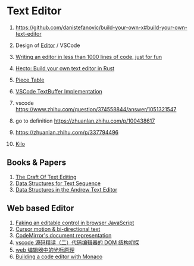 # Text Editor

1.  https://github.com/danistefanovic/build-your-own-x#build-your-own-text-editor
1.  Design of [Editor](https://viewsourcecode.org/snaptoken/kilo/) / VSCode
1.  [Writing an editor in less than 1000 lines of code, just for fun](http://antirez.com/news/108)
1.  [Hecto: Build your own text editor in Rust](https://www.philippflenker.com/hecto/)
1.  [Piece Table](https://zhuanlan.zhihu.com/p/268726520)

1.  [VSCode TextBuffer Implementation](https://code.visualstudio.com/blogs/2018/03/23/text-buffer-reimplementation)
1.  vscode https://www.zhihu.com/question/374558844/answer/1051321547
1.  go to definition https://zhuanlan.zhihu.com/p/100438617
1.  https://zhuanlan.zhihu.com/p/337794496

1.  [Kilo](https://github.com/antirez/kilo)

## Books & Papers

1.  [The Craft Of Text Editing](https://www.finseth.com/craft/)
1.  [Data Structures for Text Sequence](https://www.cs.unm.edu/~crowley/papers/sds.pdf)
1.  [Data Structures in the Andrew Text Editor](https://www.cs.cmu.edu/~wjh/papers/byte.html)

## Web based Editor

1. [Faking an editable control in browser JavaScript](https://marijnhaverbeke.nl/blog/browser-input-reading.html)
1. [Cursor motion & bi-directional text](https://marijnhaverbeke.nl/blog/cursor-in-bidi-text.html)
1. [CodeMirror's document representation](https://marijnhaverbeke.nl/blog/codemirror-line-tree.html)
1. [vscode 源码精读（二）代码编辑器的 DOM 结构初探](https://zhuanlan.zhihu.com/p/343720318)
1. [web 编辑器中的光标原理](https://zhuanlan.zhihu.com/p/407713779)
1. [Building a code editor with Monaco](https://blog.expo.dev/building-a-code-editor-with-monaco-f84b3a06deaf)
